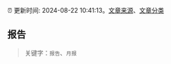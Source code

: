 :alarm_clock: 更新时间: 2024-08-22 10:41:13。[文章来源](/README.md)、[文章分类](/TAGS.md)

## 报告


> 关键字：`报告`、`月报`



